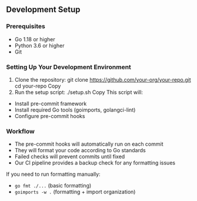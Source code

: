 ## Development Setup

### Prerequisites

- Go 1.18 or higher
- Python 3.6 or higher
- Git

### Setting Up Your Development Environment

1. Clone the repository:
   git clone https://github.com/your-org/your-repo.git
   cd your-repo
   Copy
2. Run the setup script:
   ./setup.sh
   Copy
   This script will:

- Install pre-commit framework
- Install required Go tools (goimports, golangci-lint)
- Configure pre-commit hooks

### Workflow

- The pre-commit hooks will automatically run on each commit
- They will format your code according to Go standards
- Failed checks will prevent commits until fixed
- Our CI pipeline provides a backup check for any formatting issues

If you need to run formatting manually:

- `go fmt ./...` (basic formatting)
- `goimports -w .` (formatting + import organization)
